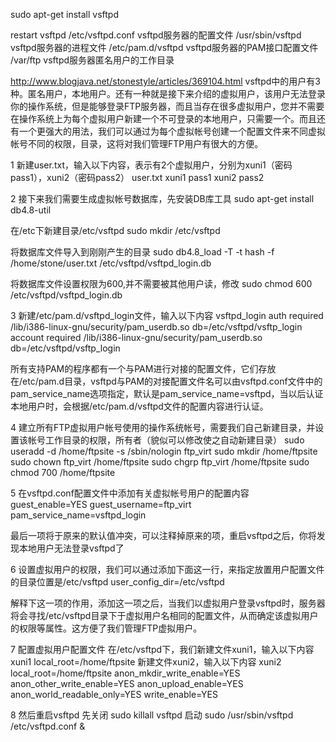 sudo apt-get install vsftpd

restart vsftpd 
/etc/vsftpd.conf    vsftpd服务器的配置文件
/usr/sbin/vsftpd    vsftpd服务器的进程文件
/etc/pam.d/vsftpd   vsftpd服务器的PAM接口配置文件
/var/ftp            vsftpd服务器匿名用户的工作目录

http://www.blogjava.net/stonestyle/articles/369104.html
vsftpd中的用户有3种。匿名用户，本地用户。还有一种就是接下来介绍的虚拟用户，该用户无法登录你的操作系统，但是能够登录FTP服务器，而且当存在很多虚拟用户，您并不需要在操作系统上为每个虚拟用户新建一个不可登录的本地用户，只需要一个。而且还有一个更强大的用法，我们可以通过为每个虚拟帐号创建一个配置文件来不同虚拟帐号不同的权限，目录，这将对我们管理FTP用户有很大的方便。

1 新建user.txt，输入以下内容，表示有2个虚拟用户，分别为xuni1（密码pass1），xuni2（密码pass2）
user.txt
xuni1
pass1
xuni2
pass2

2 接下来我们需要生成虚拟帐号数据库，先安装DB库工具
sudo apt-get install db4.8-util

在/etc下新建目录/etc/vsftpd
sudo mkdir /etc/vsftpd

将数据库文件导入到刚刚产生的目录
sudo db4.8_load -T -t hash -f /home/stone/user.txt /etc/vsftpd/vsftpd_login.db

将数据库文件设置权限为600,并不需要被其他用户读，修改
sudo chmod 600 /etc/vsftpd/vsftpd_login.db

3 新建/etc/pam.d/vsftpd_login文件，输入以下内容
vsftpd_login
auth required /lib/i386-linux-gnu/security/pam_userdb.so db=/etc/vsftpd/vsftp_login
account required /lib/i386-linux-gnu/security/pam_userdb.so db=/etc/vsftpd/vsftp_login

所有支持PAM的程序都有一个与PAM进行对接的配置文件，它们存放在/etc/pam.d目录，vsftpd与PAM的对接配置文件名可以由vsftpd.conf文件中的pam_service_name选项指定，默认是pam_service_name=vsftpd，当以后认证本地用户时，会根据/etc/pam.d/vsftpd文件的配置内容进行认证。

4 建立所有FTP虚拟用户帐号使用的操作系统帐号，需要我们自己新建目录，并设置该帐号工作目录的权限，所有者（貌似可以修改使之自动新建目录）
sudo useradd -d /home/ftpsite -s /sbin/nologin ftp_virt
sudo mkdir /home/ftpsite
sudo chown ftp_virt /home/ftpsite
sudo chgrp ftp_virt /home/ftpsite
sudo chmod 700 /home/ftpsite

5 在vsftpd.conf配置文件中添加有关虚拟帐号用户的配置内容
guest_enable=YES
guest_username=ftp_virt
pam_service_name=vsftpd_login

最后一项将于原来的默认值冲突，可以注释掉原来的项，重启vsftpd之后，你将发现本地用户无法登录vsftpd了

6 设置虚拟用户的权限，我们可以通过添加下面这一行，来指定放置用户配置文件的目录位置是/etc/vsftpd
user_config_dir=/etc/vsftpd

解释下这一项的作用，添加这一项之后，当我们以虚拟用户登录vsftpd时，服务器将会寻找/etc/vsftpd目录下于虚拟用户名相同的配置文件，从而确定该虚拟用户的权限等属性。这方便了我们管理FTP虚拟用户。

7 配置虚拟用户配置文件
在/etc/vsftpd下，我们新建文件xuni1，输入以下内容
xuni1
local_root=/home/ftpsite
新建文件xuni2，输入以下内容
xuni2
local_root=/home/ftpsite
anon_mkdir_write_enable=YES
anon_other_write_enable=YES
anon_upload_enable=YES
anon_world_readable_only=YES
write_enable=YES

8 然后重启vsftpd
先关闭
sudo killall vsftpd
启动
sudo /usr/sbin/vsftpd /etc/vsftpd.conf &